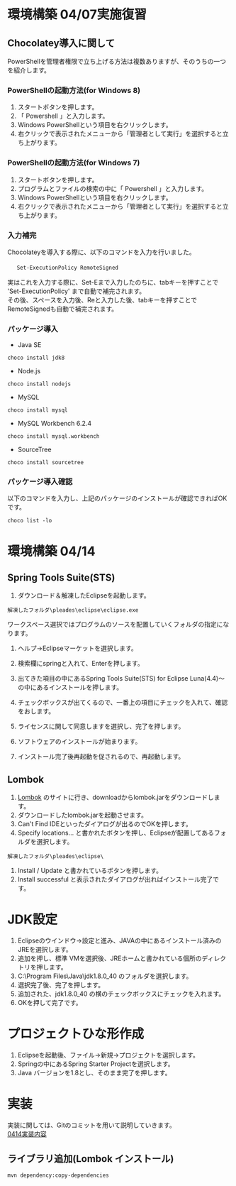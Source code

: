 #  環境構築 04/07実施復習

## Chocolatey導入に関して
PowerShellを管理者権限で立ち上げる方法は複数ありますが、そのうちの一つを紹介します。

### PowerShellの起動方法(for Windows 8)

1. スタートボタンを押します。
1. 「 Powershell 」と入力します。
1. Windows PowerShellという項目を右クリックします。
1. 右クリックで表示されたメニューから「管理者として実行」を選択すると立ち上がります。 

### PowerShellの起動方法(for Windows 7)

1. スタートボタンを押します。
1. プログラムとファイルの検索の中に「 Powershell 」と入力します。
1. Windows PowerShellという項目を右クリックします。
1. 右クリックで表示されたメニューから「管理者として実行」を選択すると立ち上がります。 

### 入力補完
Chocolateyを導入する際に、以下のコマンドを入力を行いました。

　```
Set-ExecutionPolicy RemoteSigned
　```

実はこれを入力する際に、Set-Eまで入力したのちに、tabキーを押すことで  
'Set-ExecutionPolicy' まで自動で補完されます。  
その後、スペースを入力後、Reと入力した後、tabキーを押すことでRemoteSignedも自動で補完されます。

### パッケージ導入
* Java SE  
```
choco install jdk8
```
* Node.js  
```
choco install nodejs
```
* MySQL  
```
choco install mysql
```
* MySQL Workbench 6.2.4  
```
choco install mysql.workbench
```
* SourceTree  
```
choco install sourcetree 
```

### パッケージ導入確認
以下のコマンドを入力し、上記のパッケージのインストールが確認できればOKです。
```
choco list -lo 
```

#  環境構築 04/14

## Spring Tools Suite(STS)
1. ダウンロード＆解凍したEclipseを起動します。  
```
解凍したフォルダ\pleades\eclipse\eclipse.exe 
```  
ワークスペース選択ではプログラムのソースを配置していくフォルダの指定になります。

1. ヘルプ→Eclipseマーケットを選択します。

1. 検索欄にspringと入れて、Enterを押します。

1. 出てきた項目の中にあるSpring Tools Suite(STS) for Eclipse Luna(4.4)～　の中にあるインストールを押します。

1. チェックボックスが出てくるので、一番上の項目にチェックを入れて、確認をおします。

1. ライセンスに関して同意しますを選択し、完了を押します。

1. ソフトウェアのインストールが始まります。

1. インストール完了後再起動を促されるので、再起動します。

## Lombok
1. [Lombok]( http://projectlombok.org/) のサイトに行き、downloadからlombok.jarをダウンロードします。
1. ダウンロードしたlombok.jarを起動させます。
1. Can't Find IDEといったダイアログが出るのでOKを押します。
1. Specify locations...  と書かれたボタンを押し、Eclipseが配置してあるフォルダを選択します。
```
解凍したフォルダ\pleades\eclipse\ 
```  
1. Install / Update と書かれているボタンを押します。
1. Install successful と表示されたダイアログが出ればインストール完了です。

# JDK設定
1. Eclipseのウインドウ→設定と進み、JAVAの中にあるインストール済みのJREを選択します。  
1. 追加を押し、標準 VMを選択後、JREホームと書かれている個所のディレクトリを押します。 
1. C:\Program Files\Java\jdk1.8.0_40 のフォルダを選択します。  
1. 選択完了後、完了を押します。
1. 追加された、jdk1.8.0_40  の横のチェックボックスにチェックを入れます。
1. OKを押して完了です。

# プロジェクトひな形作成
1. Eclipseを起動後、ファイル→新規→プロジェクトを選択します。
1. Springの中にあるSpring Starter Projectを選択します。
1. Java バージョンを1.8とし、そのまま完了を押します。

# 実装
実装に関しては、Gitのコミットを用いて説明していきます。  
[0414実装内容](https://github.com/kajiwara22/AppDevelopUseOfWeb/commits/0414)

## ライブラリ追加(Lombok インストール)
```
mvn dependency:copy-dependencies
```  
